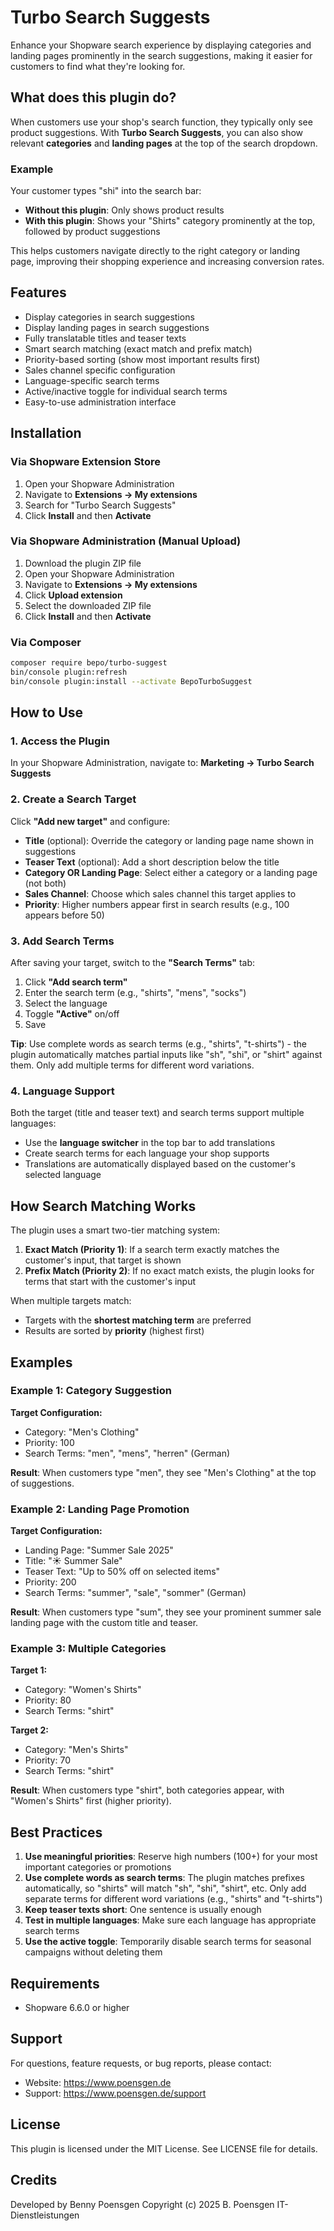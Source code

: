 # Turbo Search Suggests

Enhance your Shopware search experience by displaying categories and landing pages prominently in the search suggestions, making it easier for customers to find what they're looking for.

## What does this plugin do?

When customers use your shop's search function, they typically only see product suggestions. With **Turbo Search Suggests**, you can also show relevant **categories** and **landing pages** at the top of the search dropdown.

### Example

Your customer types "shi" into the search bar:
- **Without this plugin**: Only shows product results
- **With this plugin**: Shows your "Shirts" category prominently at the top, followed by product suggestions

This helps customers navigate directly to the right category or landing page, improving their shopping experience and increasing conversion rates.

## Features

- Display categories in search suggestions
- Display landing pages in search suggestions
- Fully translatable titles and teaser texts
- Smart search matching (exact match and prefix match)
- Priority-based sorting (show most important results first)
- Sales channel specific configuration
- Language-specific search terms
- Active/inactive toggle for individual search terms
- Easy-to-use administration interface

## Installation

### Via Shopware Extension Store

1. Open your Shopware Administration
2. Navigate to **Extensions → My extensions**
3. Search for "Turbo Search Suggests"
4. Click **Install** and then **Activate**

### Via Shopware Administration (Manual Upload)

1. Download the plugin ZIP file
2. Open your Shopware Administration
3. Navigate to **Extensions → My extensions**
4. Click **Upload extension**
5. Select the downloaded ZIP file
6. Click **Install** and then **Activate**

### Via Composer

```bash
composer require bepo/turbo-suggest
bin/console plugin:refresh
bin/console plugin:install --activate BepoTurboSuggest
```

## How to Use

### 1. Access the Plugin

In your Shopware Administration, navigate to:
**Marketing → Turbo Search Suggests**

### 2. Create a Search Target

Click **"Add new target"** and configure:

- **Title** (optional): Override the category or landing page name shown in suggestions
- **Teaser Text** (optional): Add a short description below the title
- **Category OR Landing Page**: Select either a category or a landing page (not both)
- **Sales Channel**: Choose which sales channel this target applies to
- **Priority**: Higher numbers appear first in search results (e.g., 100 appears before 50)

### 3. Add Search Terms

After saving your target, switch to the **"Search Terms"** tab:

1. Click **"Add search term"**
2. Enter the search term (e.g., "shirts", "mens", "socks")
3. Select the language
4. Toggle **"Active"** on/off
5. Save

**Tip**: Use complete words as search terms (e.g., "shirts", "t-shirts") - the plugin automatically matches partial inputs like "sh", "shi", or "shirt" against them. Only add multiple terms for different word variations.

### 4. Language Support

Both the target (title and teaser text) and search terms support multiple languages:

- Use the **language switcher** in the top bar to add translations
- Create search terms for each language your shop supports
- Translations are automatically displayed based on the customer's selected language

## How Search Matching Works

The plugin uses a smart two-tier matching system:

1. **Exact Match (Priority 1)**: If a search term exactly matches the customer's input, that target is shown
2. **Prefix Match (Priority 2)**: If no exact match exists, the plugin looks for terms that start with the customer's input

When multiple targets match:
- Targets with the **shortest matching term** are preferred
- Results are sorted by **priority** (highest first)

## Examples

### Example 1: Category Suggestion

**Target Configuration:**
- Category: "Men's Clothing"
- Priority: 100
- Search Terms: "men", "mens", "herren" (German)

**Result**: When customers type "men", they see "Men's Clothing" at the top of suggestions.

### Example 2: Landing Page Promotion

**Target Configuration:**
- Landing Page: "Summer Sale 2025"
- Title: "☀️ Summer Sale"
- Teaser Text: "Up to 50% off on selected items"
- Priority: 200
- Search Terms: "summer", "sale", "sommer" (German)

**Result**: When customers type "sum", they see your prominent summer sale landing page with the custom title and teaser.

### Example 3: Multiple Categories

**Target 1:**
- Category: "Women's Shirts"
- Priority: 80
- Search Terms: "shirt"

**Target 2:**
- Category: "Men's Shirts"
- Priority: 70
- Search Terms: "shirt"

**Result**: When customers type "shirt", both categories appear, with "Women's Shirts" first (higher priority).

## Best Practices

1. **Use meaningful priorities**: Reserve high numbers (100+) for your most important categories or promotions
2. **Use complete words as search terms**: The plugin matches prefixes automatically, so "shirts" will match "sh", "shi", "shirt", etc. Only add separate terms for different word variations (e.g., "shirts" and "t-shirts")
3. **Keep teaser texts short**: One sentence is usually enough
4. **Test in multiple languages**: Make sure each language has appropriate search terms
5. **Use the active toggle**: Temporarily disable search terms for seasonal campaigns without deleting them

## Requirements

- Shopware 6.6.0 or higher

## Support

For questions, feature requests, or bug reports, please contact:
- Website: https://www.poensgen.de
- Support: https://www.poensgen.de/support

## License

This plugin is licensed under the MIT License. See LICENSE file for details.

## Credits

Developed by Benny Poensgen
Copyright (c) 2025 B. Poensgen IT-Dienstleistungen
